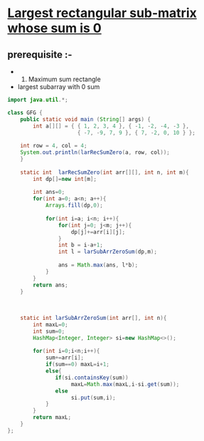 # [**Largest rectangular sub-matrix whose sum is 0**](https://www.geeksforgeeks.org/largest-rectangular-sub-matrix-whose-sum-0/)

## prerequisite :-
- 01. Maximum sum rectangle
-  largest subarray with 0 sum

```java
import java.util.*;

class GFG {
	public static void main (String[] args) {
		int a[][] = { { 1, 2, 3, 4 }, { -1, -2, -4, -3 },
                      { -7, -9, 7, 9 }, { 7, -2, 0, 10 } };
  
    int row = 4, col = 4;
    System.out.println(larRecSumZero(a, row, col));
	}
	
    static int	larRecSumZero(int arr[][], int n, int m){
	    int dp[]=new int[m];
	    
	    int ans=0;
	    for(int a=0; a<n; a++){
	        Arrays.fill(dp,0);
	        
	        for(int i=a; i<n; i++){
	            for(int j=0; j<m; j++){
	                dp[j]+=arr[i][j];
	            }
	            int b = i-a+1;
	            int l = larSubArrZeroSum(dp,m);
	            
	            ans = Math.max(ans, l*b);
	        }
	    }
	    return ans;
	}
	
	
	
	static int larSubArrZeroSum(int arr[], int n){
	    int maxL=0;
	    int sum=0;
	    HashMap<Integer, Integer> si=new HashMap<>();
	    
	    for(int i=0;i<n;i++){
            sum+=arr[i];
            if(sum==0) maxL=i+1;
            else{
               if(si.containsKey(sum))
                    maxL=Math.max(maxL,i-si.get(sum));
               else
                    si.put(sum,i);
            }
        }
        return maxL;
	}
};
```



